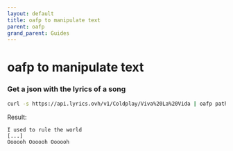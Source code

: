 ```yaml
---
layout: default
title: oafp to manipulate text
parent: oafp
grand_parent: Guides
---
```


# oafp to manipulate text

### Get a json with the lyrics of a song

```bash
curl -s https://api.lyrics.ovh/v1/Coldplay/Viva%20La%20Vida | oafp path="substring(lyrics,index_of(lyrics, '\n'),length(lyrics))"
```

Result:
```
I used to rule the world
[...]
Oooooh Oooooh Oooooh
```
